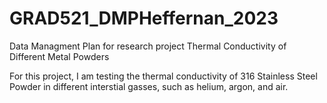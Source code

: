 # GRAD521_DMPHeffernan_2023

Data Managment Plan for research project Thermal Conductivity of Different Metal Powders

For this project, I am testing the thermal conductivity of 316 Stainless Steel Powder in different interstial gasses, such as helium, argon, and air. 
